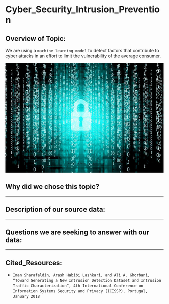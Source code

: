 # Cyber_Security_Intrusion_Prevention

## Overview of Topic:

We are using a `machine learning model` to detect factors that contribute to cyber attacks in an effort to limit the vulnerability of the average consumer.

<p align=center>
<img src=Images/cybersecurity.jpg height=350 width=800>

<br>

## Why did we chose this topic?

-----------------------------------------------------------------------------

## Description of our source data:

-----------------------------------------------------------------------------

## Questions we are seeking to answer with our data:

-----------------------------------------------------------------------------


## Cited_Resources:

- `Iman Sharafaldin, Arash Habibi Lashkari, and Ali A. Ghorbani, “Toward Generating a New Intrusion Detection Dataset and Intrusion Traffic Characterization”, 4th International Conference on Information Systems Security and Privacy (ICISSP), Portugal, January 2018`
